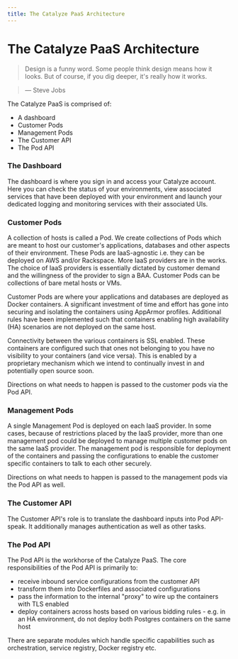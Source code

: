 ```yaml
---
title: The Catalyze PaaS Architecture
---
```


# The Catalyze PaaS Architecture

> Design is a funny word. Some people think design means how it looks. But of course, if you dig deeper, it's really how it works.

> — Steve Jobs


The Catalyze PaaS is comprised of:

* A dashboard
* Customer Pods
* Management Pods
* The Customer API
* The Pod API

### The Dashboard
The dashboard is where you sign in and access your Catalyze account. Here you can check the status of your environments, view associated services that have been deployed with your environment and launch your dedicated logging and monitoring services with their associated UIs.

### Customer Pods
A collection of hosts is called a Pod. We create collections of Pods which are meant to host our customer's applications, databases and other aspects of their environment. These Pods are IaaS-agnostic i.e. they can be deployed on AWS and/or Rackspace. More IaaS providers are in the works. The choice of IaaS providers is essentially dictated by customer demand and the willingness of the provider to sign a BAA. Customer Pods can be collections of bare metal hosts or VMs.

Customer Pods are where your applications and databases are deployed as Docker containers. A significant investment of time and effort has gone into securing and isolating the containers using AppArmor profiles. Additional rules have been implemented such that containers enabling high availability (HA) scenarios are not deployed on the same host.

Connectivity between the various containers is SSL enabled. These containers are configured such that ones not belonging to you have no visibility to your containers (and vice versa). This is enabled by a proprietary mechanism which we intend to continually invest in and potentially open source soon.

Directions on what needs to happen is passed to the customer pods via the Pod API.

### Management Pods
A single Management Pod is deployed on each IaaS provider. In some cases, because of restrictions placed by the IaaS provider, more than one management pod could be deployed to manage multiple customer pods on the same IaaS provider. The management pod is responsible for deployment of the containers and passing the configurations to enable the customer specific containers to talk to each other securely.

Directions on what needs to happen is passed to the management pods via the Pod API as well.

### The Customer API
The Customer API's role is to translate the dashboard inputs into Pod API-speak. It additionally manages authentication as well as other tasks.

### The Pod API
The Pod API is the workhorse of the Catalyze PaaS. The core responsibilities of the Pod API is primarily to:

* receive inbound service configurations from the customer API
* transform them into Dockerfiles and associated configurations
* pass the information to the internal "proxy" to wire up the containers with TLS enabled
* deploy containers across hosts based on various bidding rules - e.g. in an HA environment, do not deploy both Postgres containers on the same host

There are separate modules which handle specific capabilities such as orchestration, service registry, Docker registry etc.
